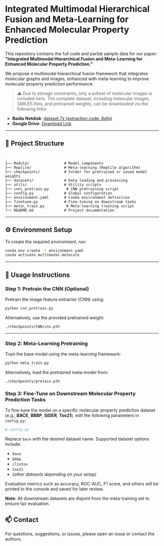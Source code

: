 
# Integrated Multimodal Hierarchical Fusion and Meta-Learning for Enhanced Molecular Property Prediction

This repository contains the full code and partial sample data for our paper:  
**"Integrated Multimodal Hierarchical Fusion and Meta-Learning for Enhanced Molecular Property Prediction."**

We propose a multimodal hierarchical fusion framework that integrates molecular graphs and images, enhanced with meta-learning to improve molecular property prediction performance.

> ⚠️ Due to storage constraints, only a subset of molecular images is included here. The complete dataset, including molecular images, SMILES files, and pretrained weights, can be downloaded via the following links:

- **Baidu Netdisk**: [dataset.7z (extraction code: 8qfp)](https://pan.baidu.com/s/1pbiOSKRX3QwnWk5qNJC1pA?pwd=8qfp)  
- **Google Drive**: [Download Link](https://drive.google.com/file/d/1RcgFieKUMTJ31is0x8uc7cUqGEbsUSqJ/view?usp=sharing)

---

## 📁 Project Structure

```

.
├── Module/                # Model components
├── Reptile/               # Meta-learning (Reptile algorithm)
├── checkpoints/           # Folder for pretrained or saved model weights
├── datasets/              # Data loading and processing
├── utils/                 # Utility scripts
├── cnn\_pretrain.py        # CNN pretraining script
├── config.py              # Global configuration
├── environment.yaml       # Conda environment definition
├── finetune.py            # Fine-tuning on downstream tasks
├── meta\_train.py          # Meta-learning training script
└── README.md              # Project documentation

````

---

## ⚙️ Environment Setup

To create the required environment, run:

```bash
conda env create -f environment.yaml
conda activate multimodal-molecule
````

---

## 🚀 Usage Instructions

### Step 1: Pretrain the CNN (Optional)

Pretrain the image feature extractor (CNN) using:

```bash
python cnn_pretrain.py
```

Alternatively, use the provided pretrained weight:

```
./checkpoints/CNN/cnn.pth
```

---

### Step 2: Meta-Learning Pretraining

Train the base model using the meta-learning framework:

```bash
python meta_train.py
```

Alternatively, load the pretrained meta-model from:

```
./checkpoints/pretain.pth
```


### Step 3: Fine-Tune on Downstream Molecular Property Prediction Tasks

To fine-tune the model on a specific molecular property prediction dataset (e.g., **BACE**, **BBBP**, **SIDER**, **Tox21**), edit the following parameters in `config.py`:

```python
# config.py
````

Replace `bace` with the desired dataset name. Supported dataset options include:

* `bace`
* `bbbp`
* `clintox`
* `tox21`
* *(other datasets depending on your setup)*


Evaluation metrics such as accuracy, ROC-AUC, F1 score, and others will be printed to the console and saved for later review.

**Note**: All downstream datasets are disjoint from the meta-training set to ensure fair evaluation.



## 📫 Contact

For questions, suggestions, or issues, please open an issue or contact the authors.

